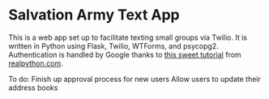 # Salvation Army Text App

This is a web app set up to facilitate texting small groups via Twilio.  It is written in 
Python using Flask, Twilio, WTForms, and psycopg2.  Authentication is handled by Google 
thanks to [this sweet tutorial](https://realpython.com/flask-google-login/) from 
[realpython.com](https://realpython.com).

To do:
Finish up approval process for new users
Allow users to update their address books

